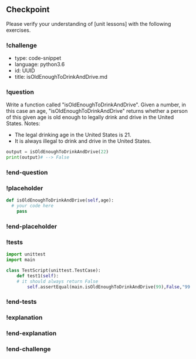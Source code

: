 ## Checkpoint

Please verify your understanding of [unit lessons] with the following exercises.

### !challenge

* type: code-snippet
* language: python3.6
* id: UUID
* title: isOldEnoughToDrinkAndDrive.md

### !question

Write a function called "isOldEnoughToDrinkAndDrive".
Given a number, in this case an age, "isOldEnoughToDrinkAndDrive" returns whether a person of this given age is old enough to legally drink and drive in the United States.
Notes:
* The legal drinking age in the United States is 21.
* It is always illegal to drink and drive in the United States.

```python
output = isOldEnoughToDrinkAndDrive(22)
print(output)# --> False
```

### !end-question

### !placeholder

```python
def isOldEnoughToDrinkAndDrive(self,age):
  # your code here
    pass

```

### !end-placeholder

### !tests

```python
import unittest
import main

class TestScript(unittest.TestCase):
    def test1(self):
    # it should always return False
        self.assertEqual(main.isOldEnoughToDrinkAndDrive(99),False,"99 is not old enough to drink and drive.")

```

### !end-tests

### !explanation

### !end-explanation

### !end-challenge
